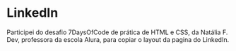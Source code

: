 # LinkedIn

Participei do desafio 7DaysOfCode de prática de HTML e CSS, da Natália F. Dev, professora da escola Alura, para copiar o layout da pagina do LinkedIn.